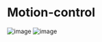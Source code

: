 # Motion-control
![image](https://user-images.githubusercontent.com/89237314/185566275-75c30759-52ee-4b11-b001-f4d2da932137.png)
![image](https://user-images.githubusercontent.com/89237314/185567115-5ca1b639-b3b8-4065-89cb-b7330eeb18df.png)


